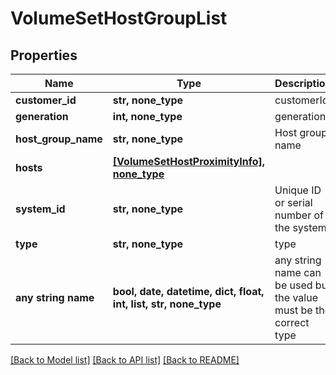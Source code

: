 # VolumeSetHostGroupList


## Properties
Name | Type | Description | Notes
------------ | ------------- | ------------- | -------------
**customer_id** | **str, none_type** | customerId | [optional] 
**generation** | **int, none_type** | generation | [optional] 
**host_group_name** | **str, none_type** | Host group name | [optional] 
**hosts** | [**[VolumeSetHostProximityInfo], none_type**](VolumeSetHostProximityInfo.md) |  | [optional] 
**system_id** | **str, none_type** | Unique ID or serial number of the system. | [optional] 
**type** | **str, none_type** | type | [optional] 
**any string name** | **bool, date, datetime, dict, float, int, list, str, none_type** | any string name can be used but the value must be the correct type | [optional]

[[Back to Model list]](../README.md#documentation-for-models) [[Back to API list]](../README.md#documentation-for-api-endpoints) [[Back to README]](../README.md)



